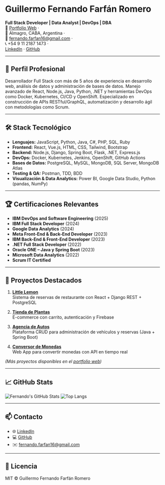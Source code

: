 # Guillermo Fernando Farfán Romero

**Full Stack Developer | Data Analyst | DevOps | DBA**  
🔗 [Portfolio Web](https://fernandofarfan.github.io/Fernando-Farfan-Portfolio) ·  
📍 Almagro, CABA, Argentina ·  
📧 fernando.farfan16@gmail.com ·  
📞 +54 9 11 2187 1473 ·  
[LinkedIn](https://www.linkedin.com/in/guillermo-farfan) · [GitHub](https://github.com/fernandofarfan)

---

## 💼 Perfil Profesional

Desarrollador Full Stack con más de 5 años de experiencia en desarrollo web, análisis de datos y administración de bases de datos. Manejo avanzado de React, Node.js, Java, Python, .NET y herramientas DevOps como Docker, Kubernetes, CI/CD y OpenShift. Especializado en construcción de APIs RESTful/GraphQL, automatización y desarrollo ágil con metodologías como Scrum.

---

## 🛠 Stack Tecnológico

- **Lenguajes:** JavaScript, Python, Java, C#, PHP, SQL, Ruby  
- **Frontend:** React, Vue.js, HTML, CSS, Tailwind, Bootstrap  
- **Backend:** Node.js, Django, Spring Boot, Flask, .NET, Express.js  
- **DevOps:** Docker, Kubernetes, Jenkins, OpenShift, GitHub Actions  
- **Bases de Datos:** PostgreSQL, MySQL, MongoDB, SQL Server, MongoDB Atlas  
- **Testing & QA:** Postman, TDD, BDD  
- **Visualización & Data Analytics:** Power BI, Google Data Studio, Python (pandas, NumPy)

---

## 🏆 Certificaciones Relevantes

- **IBM DevOps and Software Engineering** (2025)  
- **IBM Full Stack Developer** (2024)  
- **Google Data Analytics** (2024)  
- **Meta Front-End & Back-End Developer** (2023)  
- **IBM Back-End & Front-End Developer** (2023)  
- **.NET Full Stack Developer** (2022)  
- **Oracle ONE – Java y Spring Boot** (2023)  
- **Microsoft Data Analytics** (2022)  
- **Scrum IT Certified**

---

## 🚀 Proyectos Destacados

1. **[Little Lemon](https://github.com/Fernandofarfan/Little-Lemon)**  
   Sistema de reservas de restaurante con React + Django REST + PostgreSQL

2. **[Tienda de Plantas](https://github.com/Fernandofarfan/tienda-plantas)**  
   E-commerce con carrito, autenticación y Firebase

3. **[Agencia de Autos](https://github.com/Fernandofarfan/agencia-autos)**  
   Plataforma CRUD para administración de vehículos y reservas (Java + Spring Boot)

4. **[Conversor de Monedas](https://github.com/Fernandofarfan/conversor-de-monedas)**  
   Web App para convertir monedas con API en tiempo real

*(Más proyectos disponibles en el [portfolio web](https://fernandofarfan.github.io/Fernando-Farfan-Portfolio))*

---

## 📈 GitHub Stats

![Fernando's GitHub Stats](https://github-readme-stats.vercel.app/api?username=fernandofarfan&show_icons=true&theme=radical)
![Top Langs](https://github-readme-stats.vercel.app/api/top-langs/?username=fernandofarfan&layout=compact&theme=radical)

---

## 📫 Contacto

- 🌐 [LinkedIn](https://www.linkedin.com/in/guillermo-farfan)
- 💻 [GitHub](https://github.com/fernandofarfan)
- ✉️ fernando.farfan16@gmail.com

---

## 📝 Licencia

MIT © Guillermo Fernando Farfán Romero

